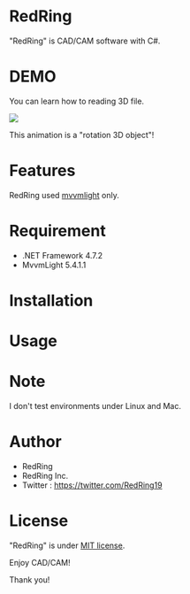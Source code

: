 # RedRing
"RedRing" is CAD/CAM software with C#.

# DEMO

You can learn how to reading 3D file.

![](https://redring.jp/)

This animation is a "rotation 3D object"!

# Features

RedRing used [mvvmlight](https://github.com/lbugnion/mvvmlight) only.

# Requirement

* .NET Framework 4.7.2
* MvvmLight 5.4.1.1

# Installation

# Usage

# Note

I don't test environments under Linux and Mac.

# Author

* RedRing
* RedRing Inc.
* Twitter : https://twitter.com/RedRing19

# License

"RedRing" is under [MIT license](https://en.wikipedia.org/wiki/MIT_License).

Enjoy CAD/CAM!

Thank you!
